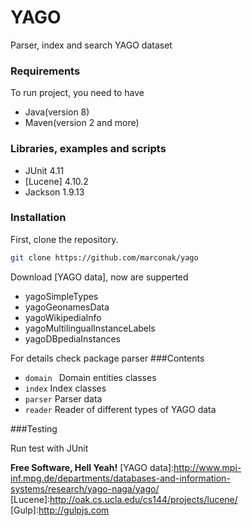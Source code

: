 # YAGO
Parser, index and search YAGO dataset

### Requirements

To run project, you need to have
* Java(version 8)
* Maven(version 2 and more)

### Libraries, examples and scripts

* JUnit 4.11
* [Lucene] 4.10.2
* Jackson 1.9.13

### Installation
First, clone the repository.

```sh
git clone https://github.com/marconak/yago
```
Download [YAGO data], now are supperted
* yagoSimpleTypes
* yagoGeonamesData
* yagoWikipediaInfo
* yagoMultilingualInstanceLabels
* yagoDBpediaInstances

For details check package parser
###Contents

* ```domain ``` Domain entities classes
* ``` index ``` Index classes
* ``` parser ``` Parser data
*  ``` reader ``` Reader of different types of YAGO data

###Testing

Run test with JUnit


**Free Software, Hell Yeah!**
[YAGO data]:http://www.mpi-inf.mpg.de/departments/databases-and-information-systems/research/yago-naga/yago/
[Lucene]:http://oak.cs.ucla.edu/cs144/projects/lucene/
[Gulp]:http://gulpjs.com

